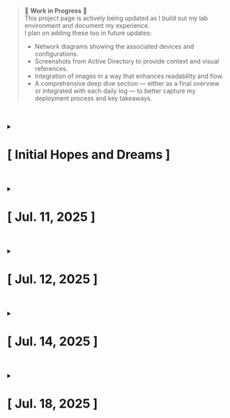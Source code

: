 > 🚧 **Work in Progress** 🚧  
> This project page is actively being updated as I build out my lab environment and document my experience.  
> I plan on adding these too in future updates:
> 
> - Network diagrams showing the associated devices and configurations.
> - Screenshots from Active Directory to provide context and visual references.
> - Integration of images in a way that enhances readability and flow.
> - A comprehensive deep dive section — either as a final overview or integrated with each daily log — to better capture my deployment process and key takeaways.

<br>
<br>

<details>
  
  <summary><h1>[ Initial Hopes and Dreams ]</h1></summary>

This project is more about setting up a playground for me to get some hands-on experience with Active Directory.  
I’ve had some lab work involving Active Directory through my CompTIA Network+ course (TestOut — offered through my community college), where they provided virtual environments of a fully deployed AD setup. In those labs, you would tweak configurations here and there to perform troubleshooting tasks or initialize services.

I also gained lab experience from the course [**Workshop: Intro to Active Directory with Dale Hobbs**](https://www.antisyphontraining.com/product/workshop-intro-to-active-directory-with-dale-hobbs/) offered by Antisyphon Training.  
That course gave me a solid overview of central AD components, along with hands-on practice through a variety of labs. It was the biggest contributor to my desire to build my own lab space.  
Active Directory is a heavy-hitting concept for me — one I’ve had to review repeatedly to get a solid grasp. The hands-on labs brought me the closest to understanding it, so that’s why I want to experiment in my own lab environment and see how far I can scale and harden AD within my means.

My main goal here is to deploy Active Directory in my home network and then create an environment I can both harden and test — giving myself perspectives from both offensive and defensive angles on how AD can be locked down.

  
</details>

<br>
<br>

<details>
  
  <summary><h1>[ Jul. 11, 2025 ]</h1></summary>

## 📅 July 11 – Initial Environment Setup

**Things Done:**
- Created the initial Windows Server VM and Kali Linux VM.
- Established network communication between the two VMs.
- Installed Active Directory Domain Services (AD DS) and promoted Windows Server to a domain controller.
- Confirmed DHCP allocation working via libvirt virtual network (NAT mode).
- Configured DNS and network settings to allow basic connectivity across VMs.

**Things To Do:**
- Verify DNS and name resolution from Kali to Windows Server.
- Begin Active Directory Domain Services (AD DS) setup.
- Decide on naming conventions for domains, users, and devices before scaling.

**My Commentary:**
- None. Straightforward actions and I am satisfied with progress.
 
</details>

<br>
<br>

<details>
  
  <summary><h1>[ Jul. 12, 2025 ]</h1></summary>

  
## 📅 July 12 – Active Directory and User Structure

**Things Done:**
- Added Kali Linux as a BYOD-like client with a corresponding AD user `Kal Eye`.
- Created a new Windows workstation VM `HR-0002-win` and contextual workstations/OUs (`HR-0001-win` & `HR-0003-win`).
- Registered two users: **Trevor Ross** and **Nicole Jule**, both assigned to use `HR-0002-win`.
- Created a logical OU structure in ADUC for users, departments, and devices (simulating HR department).

**Things To Do:**
- Set up **hMailServer** to handle internal email for AD users.
- Connect email clients (Outlook, Thunderbird) to test internal mail flow.
- Begin simulating corporate communication workflows between users.
- Explore AD group and OU usage for dynamic management of users and devices.

**My Commentary:**
- None. Straightforward actions and I am satisfied with progress.

</details>

<br>
<br>

<details>
  
  <summary><h1>[ Jul. 14, 2025 ]</h1></summary>

## 📅 July 14 – Mail Server, Shared Mailboxes, and SIEM Planning

**Things Done:**
- Successfully configured **hMailServer** on Windows Server.
- Installed and configured **Thunderbird** for mailbox access via IMAP.
- Created a shared **HR mailbox** and a `noreply@strange.local` account.
- Added an auto-delete rule for the noreply inbox and configured a reply message (for announcement handling).
- Built an internal distribution list manually in hMail (`users@strange.local`).
- Began planning SIEM deployment using **Wazuh** for log collection and monitoring.
- Downloaded Docker — attempted using WSL as backend; encountered "WSL version too old" error.
- Troubleshot WSL on `win-server` (unsuccessfully). May require Docker reinstall.

**Things To Do:**
- Improve the noreply rule to prevent replies from bypassing deletion.
- Automate distribution list updates by syncing with an AD group or OU.
- Configure Thunderbird for multiple mailbox access for HR users (shared inbox).
- Begin Wazuh deployment using Docker on `win-server` (if feasible).
- Tune SIEM agents to monitor events on the domain controller, workstation, and Kali VM.  

**My Commentary:**
- Trying to troubleshoot the windows server was a nightmare, unsure what the issue is but I may need to find a different solution.
- There are plenty of other emails/groups I made so the experience feels more immersive to me... lol.
- I will be shifting to implementing security controls as I am sure I can get lost in the granular changes to Thunderbird or hMailServer's feel.
- I can revisit the organization later - I want to see what security configuration best practices come first, then structure around those.
 
</details>

<br>
<br>

<details>
  
  <summary><h1>[ Jul. 18, 2025 ]</h1></summary>

## 📅 July 18 – Mac Setup & Network Connection

**Things Done:**
- Failed many times at workarounds to get Wazuh on the windows server VM.
- Decided to instead get Wazuh working on a seperate device on my network (my Mac).
- Installed **VirtualBox** on the Mac and downloaded the **Wazuh OVA** for deployment (due to Docker not being supported).
- Successfully started Wazuh.

**Things To Do:**
- Need to go through first setup of Wazuh as well as installing an agent on the host machine.
- Figure out network segmentation or VPN solution to make things make sense for network architecture.
- Try to understand/align with production settings even if on a small scale (multiple DC's, best practices for policies/OU's, etc.)

**My Commentary:**
- Wasted a ton of time trying to get Wazuh working on win-server just for the lab space.
- I want to get things stable first and actually stop at a viable AD environment that makes sense resembling a production environment.
- Once this is set, then I can introduce more security controls and maybe even run some simulations.
 
</details>
